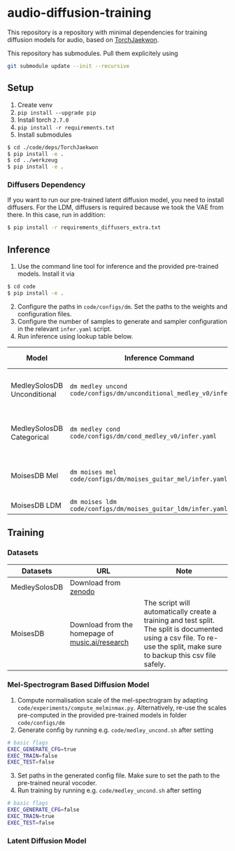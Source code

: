 # audio-diffusion-training

This repository is a repository with minimal dependencies for training diffusion models for audio, based on 
[TorchJaekwon](https://github.com/jakeoneijk/TorchJaekwon).

This repository has submodules. Pull them explicitely using
```sh
git submodule update --init --recursive
```

## Setup

1. Create venv
2. `pip install --upgrade pip`
3. Install torch `2.7.0`
4. `pip install -r requirements.txt`
5. Install submodules
```sh
$ cd ./code/deps/TorchJaekwon
$ pip install -e .
$ cd ../werkzeug
$ pip install -e .
```

### Diffusers Dependency

If you want to run our pre-trained latent diffusion model, you need to install diffusers. For the LDM, diffusers is required because we took the VAE from there. In this case, run in addition:
```sh
$ pip install -r requirements_diffusers_extra.txt
```

## Inference

1. Use the command line tool for inference and the provided pre-trained models. Install it via 
```sh
$ cd code
$ pip install -e .
```
2. Configure the paths in `code/configs/dm`. Set the paths to the weights and configuration files.
3. Configure the number of samples to generate and sampler configuration in the relevant `infer.yaml` script.
3. Run inference using lookup table below.

|Model|Inference Command|Required Weight Files|
|-|-|-|
|MedleySolosDB Unconditional|`dm medley uncond code/configs/dm/unconditional_medley_v0/infer.yaml`|U-Net: `melddpm_v0.pth`, HifiGAN:`hifigan-ckpt(only generator)`|
|MedleySolosDB Categorical|`dm medley cond code/configs/dm/cond_medley_v0/infer.yaml`|U-Net: `medley_cond.pth`, HifiGAN:`hifigan-ckpt(only generator)`|
|MoisesDB Mel|`dm moises mel code/configs/dm/moises_guitar_mel/infer.yaml`|U-Net: `moises_mel.pth`, HifiGAN:`hifigan-ckpt(only generator)`|
|MoisesDB LDM|`dm moises ldm code/configs/dm/moises_guitar_ldm/infer.yaml`||


## Training

### Datasets

|Datasets|URL|Note|
|-|-|-|
|MedleySolosDB|Download from [zenodo](https://zenodo.org/records/3464194)||
|MoisesDB|Download from the homepage of [music.ai/research](https://music.ai/research/)|The script will automatically create a training and test split. The split is documented using a csv file. To re-use the split, make sure to backup this csv file safely.|


### Mel-Spectrogram Based Diffusion Model

1. Compute normalisation scale of the mel-spectrogram by adapting `code/experiments/compute_melminmax.py`. Alternatively, re-use the scales pre-computed in the provided pre-trained models in folder `code/configs/dm`
2. Generate config by running e.g. `code/medley_uncond.sh` after setting
```sh
# basic flags
EXEC_GENERATE_CFG=true
EXEC_TRAIN=false
EXEC_TEST=false
```
3. Set paths in the generated config file. Make sure to set the path to the pre-trained neural vocoder.
4. Run training by running e.g. `code/medley_uncond.sh` after setting
```sh
# basic flags
EXEC_GENERATE_CFG=false
EXEC_TRAIN=true
EXEC_TEST=false
```


### Latent Diffusion Model